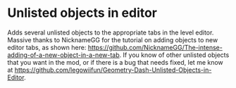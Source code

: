 # Unlisted objects in editor

Adds several unlisted objects to the appropriate tabs in the level editor. Massive thanks to NicknameGG for the tutorial on adding objects to new editor tabs, as shown here: https://github.com/NicknameGG/The-intense-adding-of-a-new-object-in-a-new-tab. If you know of other unlisted objects that you want in the mod, or if there is a bug that needs fixed, let me know at https://github.com/legowiifun/Geometry-Dash-Unlisted-Objects-in-Editor.